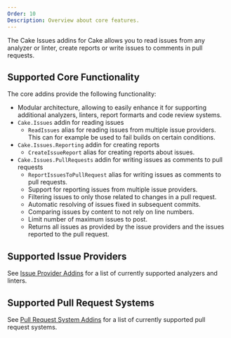```yaml
---
Order: 10
Description: Overview about core features.
---
```

The Cake Issues addins for Cake allows you to read issues from any analyzer or linter,
create reports or write issues to comments in pull requests.

## Supported Core Functionality

The core addins provide the following functionality:

* Modular architecture, allowing to easily enhance it for supporting additional analyzers, linters,
  report formarts and code review systems.
* `Cake.Issues` addin for reading issues
  * `ReadIssues` alias for reading issues from multiple issue providers.
    This can for example be used to fail builds on certain conditions.
* `Cake.Issues.Reporting` addin for creating reports
  * `CreateIssueReport` alias for creating reports about issues.
* `Cake.Issues.PullRequests` addin for writing issues as comments to pull requests
  * `ReportIssuesToPullRequest` alias for writing issues as comments to pull requests.
  * Support for reporting issues from multiple issue providers.
  * Filtering issues to only those related to changes in a pull request.
  * Automatic resolving of issues fixed in subsequent commits.
  * Comparing issues by content to not rely on line numbers.
  * Limit number of maximum issues to post.
  * Returns all issues as provided by the issue providers and the issues reported to the pull request.

## Supported Issue Providers

See [Issue Provider Addins] for a list of currently supported analyzers and linters.

## Supported Pull Request Systems

See [Pull Request System Addins] for a list of currently supported pull request systems.

[Issue Provider Addins]: ../../addins/issue-provider/
[Pull Request System Addins]: ../../addins/pull-request-system/

